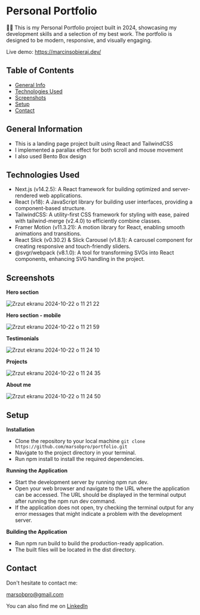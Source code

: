 # Personal Portfolio
👨‍💻 This is my Personal Portfolio project built in 2024, showcasing my development skills and a selection of my best work. The portfolio is designed to be modern, responsive, and visually engaging.

Live demo: https://marcinsobieraj.dev/


## Table of Contents
* [General Info](#general-information)
* [Technologies Used](#technologies-used)
* [Screenshots](#screenshots)
* [Setup](#setup)
* [Contact](#contact)


## General Information

- This is a landing page project built using React and TailwindCSS
- I implemented a parallax effect for both scroll and mouse movement
- I also used Bento Box design


## Technologies Used

- Next.js (v14.2.5): A React framework for building optimized and server-rendered web applications.
- React (v18): A JavaScript library for building user interfaces, providing a component-based structure.
- TailwindCSS: A utility-first CSS framework for styling with ease, paired with tailwind-merge (v2.4.0) to efficiently combine classes.
- Framer Motion (v11.3.21): A motion library for React, enabling smooth animations and transitions.
- React Slick (v0.30.2) & Slick Carousel (v1.8.1): A carousel component for creating responsive and touch-friendly sliders.
- @svgr/webpack (v8.1.0): A tool for transforming SVGs into React components, enhancing SVG handling in the project.

## Screenshots

**Hero section**


![Zrzut ekranu 2024-10-22 o 11 21 22](https://github.com/user-attachments/assets/51d5b15b-272f-4c2a-8d74-6055076fb369)


**Hero section - mobile**


![Zrzut ekranu 2024-10-22 o 11 21 59](https://github.com/user-attachments/assets/3d85001e-1f10-4f10-98fa-c98b3ca59933)


**Testimonials**


![Zrzut ekranu 2024-10-22 o 11 24 10](https://github.com/user-attachments/assets/2119c0ec-b83b-40a9-bcc3-8ae086405443)


**Projects**

![Zrzut ekranu 2024-10-22 o 11 24 35](https://github.com/user-attachments/assets/044c4eb3-3e24-4acb-9e5d-78927350515e)



**About me**


![Zrzut ekranu 2024-10-22 o 11 24 50](https://github.com/user-attachments/assets/a9704b8f-d590-4ea8-9882-911d5dbb2d4c)



## Setup

**Installation**

- Clone the repository to your local machine 
`git clone https://github.com/marsobpro/portfolio.git`
- Navigate to the project directory in your terminal.
- Run npm install to install the required dependencies.

**Running the Application**

- Start the development server by running npm run dev.
- Open your web browser and navigate to the URL where the application can be accessed. The URL should be displayed in the terminal output after running the npm run dev command.
- If the application does not open, try checking the terminal output for any error messages that might indicate a problem with the development server.

**Building the Application**

- Run npm run build to build the production-ready application.
- The built files will be located in the dist directory.


## Contact
Don't hesitate to contact me:

<marsobpro@gmail.com>

You can also find me on [LinkedIn](https://www.linkedin.com/in/marcin-sobieraj/)

